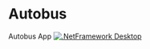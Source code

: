 # Autobus
Autobus App
[![.NetFramework Desktop](https://github.com/goksenpasli/Autobus/actions/workflows/main.yml/badge.svg)](https://github.com/goksenpasli/Autobus/actions/workflows/main.yml)
